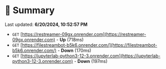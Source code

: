 # 📖 Summary
Last updated: **6/20/2024, 10:52:57 PM**

- `GET` [https://restreamer-09gx.onrender.com](https://restreamer-09gx.onrender.com) - **Up** (718ms)
- `GET` [https://filestreambot-b5k6.onrender.com/](https://filestreambot-b5k6.onrender.com/) - **Down** (170ms)
- `GET` [https://jupyterlab-python3-12-3.onrender.com](https://jupyterlab-python3-12-3.onrender.com) - **Down** (197ms)

